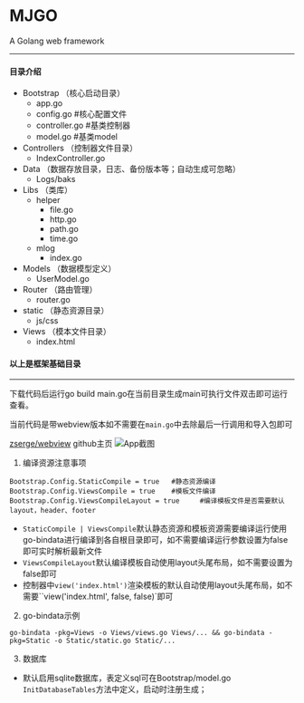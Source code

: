 # MJGO
A Golang web framework

***

#### 目录介绍
- Bootstrap （核心启动目录）
    + app.go
    + config.go        #核心配置文件
    + controller.go     #基类控制器
    + model.go          #基类model
- Controllers  （控制器文件目录）
    - IndexController.go
- Data  （数据存放目录，日志、备份版本等；自动生成可忽略）
    - Logs/baks
- Libs  （类库）
    - helper
        + file.go
        + http.go
        + path.go
        + time.go
    - mlog
        + index.go
- Models  （数据模型定义）
    + UserModel.go
- Router  （路由管理）
    + router.go
- static  （静态资源目录）
    - js/css
- Views  （模本文件目录）
    + index.html

#### 以上是框架基础目录

***

下载代码后运行go build main.go在当前目录生成main可执行文件双击即可运行查看。

当前代码是带webview版本如不需要在`main.go`中去除最后一行调用和导入包即可

[zserge/webview](https://github.com/zserge/webview "zserge/webview") github主页 
![App截图](http://oss-findoit-image.fire80.com/images/2019/10/17/17/5da837ffa707c.png 'App截图')


1. 编译资源注意事项

```
Bootstrap.Config.StaticCompile = true   #静态资源编译
Bootstrap.Config.ViewsCompile = true    #模板文件编译
Bootstrap.Config.ViewsCompileLayout = true     #编译模板文件是否需要默认layout，header、footer
```
- `StaticCompile | ViewsCompile`默认静态资源和模板资源需要编译运行使用go-bindata进行编译到各自根目录即可，如不需要编译运行参数设置为false即可实时解析最新文件
- `ViewsCompileLayout`默认编译模板自动使用layout头尾布局，如不需要设置为false即可
- 控制器中`view('index.html')`渲染模板的默认自动使用layout头尾布局，如不需要``view('index.html', false, false)`即可

2. go-bindata示例
```
go-bindata -pkg=Views -o Views/views.go Views/... && go-bindata -pkg=Static -o Static/static.go Static/...
```
3. 数据库
- 默认启用sqlite数据库，表定义sql可在Bootstrap/model.go `InitDatabaseTables`方法中定义，启动时注册生成；